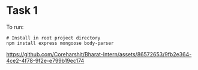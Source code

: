 # Task 1

To run:
```text
# Install in root project directory
npm install express mongoose body-parser
```

https://github.com/Coreharshit/Bharat-Intern/assets/86572653/9fb2e364-4ce2-4f78-9f2e-e799b19ec174

